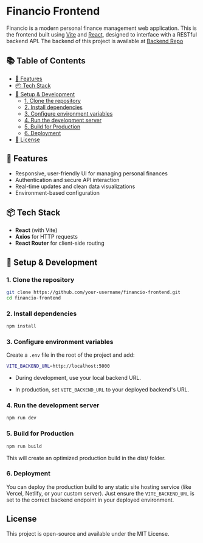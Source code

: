 # Financio Frontend

Financio is a modern personal finance management web application. This is the frontend built using [Vite](https://vitejs.dev/) and [React](https://react.dev/), designed to interface with a RESTful backend API. The backend of this project is available at [Backend Repo](https://github.com/ArfanAnulal/Financio-Backend)
## 📚 Table of Contents

- [🚀 Features](#-features)
- [📦 Tech Stack](#-tech-stack)
- [🔧 Setup & Development](#-setup--development)
  - [1. Clone the repository](#1-clone-the-repository)
  - [2. Install dependencies](#2-install-dependencies)
  - [3. Configure environment variables](#3-configure-environment-variables)
  - [4. Run the development server](#4-run-the-development-server)
  - [5. Build for Production](#5-build-for-production)
   - [6. Deployment](#6-deployment)
- [📄 License](#license)
  
## 🚀 Features

- Responsive, user-friendly UI for managing personal finances
- Authentication and secure API interaction
- Real-time updates and clean data visualizations
- Environment-based configuration

## 📦 Tech Stack

- **React** (with Vite)
- **Axios** for HTTP requests
- **React Router** for client-side routing

## 🔧 Setup & Development

### 1. Clone the repository

```bash
git clone https://github.com/your-username/financio-frontend.git
cd financio-frontend
```

### 2. Install dependencies
```bash
npm install
```

### 3. Configure environment variables
Create a `.env` file 
in the root of the project and add:
```bash
VITE_BACKEND_URL=http://localhost:5000
```

- During development, use your local backend URL.

- In production, set `VITE_BACKEND_URL` to your deployed backend's URL.

### 4. Run the development server
```bash
npm run dev
```

### 5. Build for Production
```bash
npm run build
```
This will create an optimized production build in the dist/ folder.

### 6. Deployment
You can deploy the production build to any static site hosting service (like Vercel, Netlify, or your custom server). Just ensure the `VITE_BACKEND_URL` 
is set to the correct backend endpoint in your deployed environment.

## License
This project is open-source and available under the MIT License.
